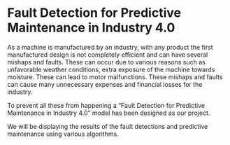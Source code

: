 # Fault Detection for Predictive Maintenance in Industry 4.0

As a machine is manufactured by an industry, with any product the first manufactured design is not completely efficient and can have several mishaps and faults. These can occur due to various reasons such as unfavorable weather conditions, extra exposure of the machine towards moisture. These can lead to motor malfunctions. These mishaps and faults can cause many unnecessary expenses and financial losses for the industry.

To prevent all these from happening a “Fault Detection for Predictive Maintenance in Industry 4.0” model has been designed as our project.

We will be displaying the results of the fault detections and predictive maintenance using various algorithms.
